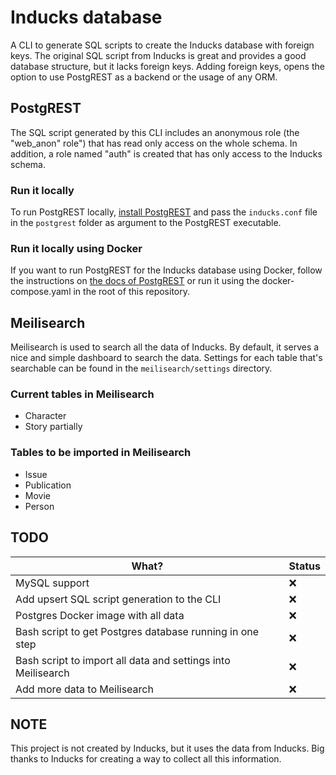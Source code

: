 # Inducks database

A CLI to generate SQL scripts to create the Inducks database with foreign keys.
The original SQL script from Inducks is great and provides a good database structure, but it lacks foreign keys.
Adding foreign keys, opens the option to use PostgREST as a backend or the usage of any ORM.

## PostgREST

The SQL script generated by this CLI includes an anonymous role (the "web_anon" role")
that has read only access on the whole schema.
In addition, a role named "auth" is created that has only access to the Inducks schema.

### Run it locally

To run PostgREST locally, [install PostgREST](https://postgrest.org/en/stable/tutorials/tut0.html) and pass
the `inducks.conf` file in the `postgrest` folder as argument to the PostgREST executable.

### Run it locally using Docker

If you want to run PostgREST for the Inducks database using Docker, follow the instructions
on [the docs of PostgREST](https://postgrest.org/en/stable/install.html#docker)
or run it using the docker-compose.yaml in the root of this repository.

## Meilisearch

Meilisearch is used to search all the data of Inducks. By default, it serves a nice and simple dashboard to search the
data. Settings for each table that's searchable can be found in the `meilisearch/settings` directory.

### Current tables in Meilisearch

- Character
- Story partially

### Tables to be imported in Meilisearch

- Issue
- Publication
- Movie
- Person

## TODO

| What?                                                        | Status |
|--------------------------------------------------------------|--------|
| MySQL support                                                | ❌      |
| Add upsert SQL script generation to the CLI                  | ❌      |
| Postgres Docker image with all data                          | ❌      |
| Bash script to get Postgres database running in one step     | ❌      |
| Bash script to import all data and settings into Meilisearch | ❌      |
| Add more data to Meilisearch                                 | ❌      |

## NOTE

This project is not created by Inducks, but it uses the data from Inducks.
Big thanks to Inducks for creating a way to collect all this information.


